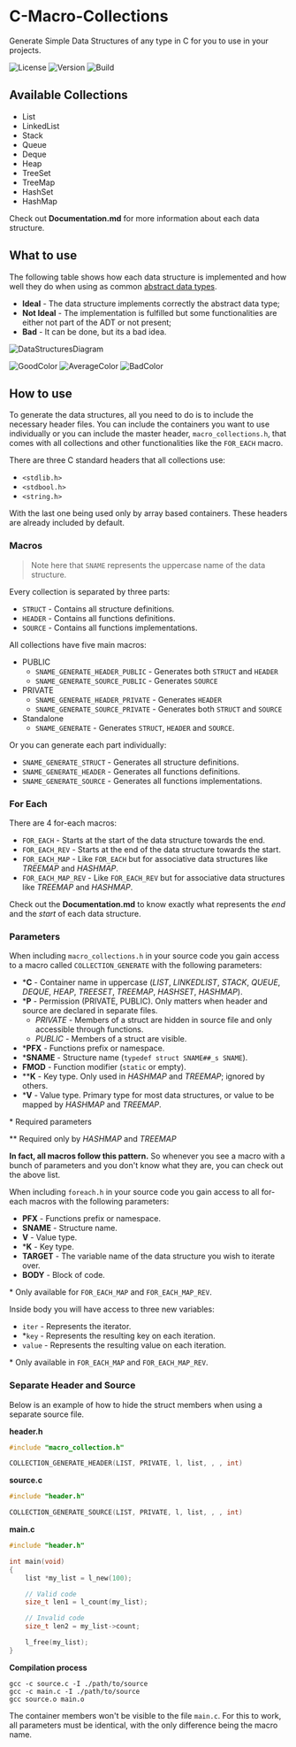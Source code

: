 # C-Macro-Collections

Generate Simple Data Structures of any type in C for you to use in your projects.

![License](https://img.shields.io/badge/License-MIT-blue.svg)
![Version](https://img.shields.io/badge/Version-v1.2.0-orange.svg)
![Build](https://travis-ci.org/LeoVen/C-Macro-Collections.svg?branch=master)

## Available Collections

* List
* LinkedList
* Stack
* Queue
* Deque
* Heap
* TreeSet
* TreeMap
* HashSet
* HashMap

Check out **Documentation.md** for more information about each data structure.

## What to use

The following table shows how each data structure is implemented and how well they do when using as common [abstract data types](https://en.wikipedia.org/wiki/Abstract_data_type).

* **Ideal** - The data structure implements correctly the abstract data type;
* **Not Ideal** - The implementation is fulfilled but some functionalities are either not part of the ADT or not present;
* **Bad** - It can be done, but its a bad idea.

![DataStructuresDiagram](https://i.imgur.com/hFqBSlC.png)

![GoodColor](https://img.shields.io/badge/Ideal_Implementation-%236abf69.svg)
![AverageColor](https://img.shields.io/badge/Not_Ideal_Implementation-%2363a4ff.svg)
![BadColor](https://img.shields.io/badge/Bad_Implementation-%23ff6659.svg)

## How to use

To generate the data structures, all you need to do is to include the necessary header files. You can include the containers you want to use individually or you can include the master header, `macro_collections.h`, that comes with all collections and other functionalities like the `FOR_EACH` macro.

There are three C standard headers that all collections use:

* `<stdlib.h>`
* `<stdbool.h>`
* `<string.h>`

With the last one being used only by array based containers. These headers are already included by default.

### Macros

> Note here that `SNAME` represents the uppercase name of the data structure.

Every collection is separated by three parts:

* `STRUCT` - Contains all structure definitions.
* `HEADER` - Contains all functions definitions.
* `SOURCE` - Contains all functions implementations.

All collections have five main macros:

* PUBLIC
    * `SNAME_GENERATE_HEADER_PUBLIC` - Generates both `STRUCT` and `HEADER`
    * `SNAME_GENERATE_SOURCE_PUBLIC` - Generates `SOURCE`
* PRIVATE
    * `SNAME_GENERATE_HEADER_PRIVATE` - Generates `HEADER`
    * `SNAME_GENERATE_SOURCE_PRIVATE` - Generates both `STRUCT` and `SOURCE`
* Standalone
    * `SNAME_GENERATE` - Generates `STRUCT`, `HEADER` and `SOURCE`.

Or you can generate each part individually:

* `SNAME_GENERATE_STRUCT` - Generates all structure definitions.
* `SNAME_GENERATE_HEADER` - Generates all functions definitions.
* `SNAME_GENERATE_SOURCE` - Generates all functions implementations.

### For Each

There are 4 for-each macros:

* `FOR_EACH` - Starts at the start of the data structure towards the end.
* `FOR_EACH_REV` - Starts at the end of the data structure towards the start.
* `FOR_EACH_MAP` - Like `FOR_EACH` but for associative data structures like *TREEMAP* and *HASHMAP*.
* `FOR_EACH_MAP_REV` - Like `FOR_EACH_REV` but for associative data structures like *TREEMAP* and *HASHMAP*.

Check out the **Documentation.md** to know exactly what represents the *end* and the *start* of each data structure.

### Parameters

When including `macro_collections.h` in your source code you gain access to a macro called `COLLECTION_GENERATE` with the following parameters:

* \*__C__ - Container name in uppercase (*LIST*, *LINKEDLIST*, *STACK*, *QUEUE*, *DEQUE*, *HEAP*, *TREESET*, *TREEMAP*, *HASHSET*, *HASHMAP*).
* \*__P__ - Permission (PRIVATE, PUBLIC). Only matters when header and source are declared in separate files.
	* *PRIVATE* - Members of a struct are hidden in source file and only accessible through functions.
	* *PUBLIC* - Members of a struct are visible.
* \*__PFX__ - Functions prefix or namespace.
* \*__SNAME__ - Structure name (`typedef struct SNAME##_s SNAME`).
* __FMOD__ - Function modifier (`static` or empty).
* \*\*__K__ - Key type. Only used in *HASHMAP* and *TREEMAP*; ignored by others.
* \*__V__ - Value type. Primary type for most data structures, or value to be mapped by *HASHMAP* and *TREEMAP*.

\* Required parameters

\*\* Required only by *HASHMAP* and *TREEMAP*

**In fact, all macros follow this pattern.** So whenever you see a macro with a bunch of parameters and you don't know what they are, you can check out the above list.

When including `foreach.h` in your source code you gain access to all for-each macros with the following parameters:

* __PFX__ - Functions prefix or namespace.
* __SNAME__ - Structure name.
* __V__ - Value type.
* \*__K__ - Key type.
* __TARGET__ - The variable name of the data structure you wish to iterate over.
* __BODY__ - Block of code.

\* Only available for `FOR_EACH_MAP` and `FOR_EACH_MAP_REV`.

Inside body you will have access to three new variables:

* `iter` - Represents the iterator.
* \*`key` - Represents the resulting key on each iteration.
* `value` - Represents the resulting value on each iteration.

\* Only available in `FOR_EACH_MAP` and `FOR_EACH_MAP_REV`.

### Separate Header and Source

Below is an example of how to hide the struct members when using a separate source file.

**header.h**

```c
#include "macro_collection.h"

COLLECTION_GENERATE_HEADER(LIST, PRIVATE, l, list, , , int)
```

**source.c**

```c
#include "header.h"

COLLECTION_GENERATE_SOURCE(LIST, PRIVATE, l, list, , , int)
```

**main.c**


```c
#include "header.h"

int main(void)
{
    list *my_list = l_new(100);

    // Valid code
    size_t len1 = l_count(my_list);

    // Invalid code
    size_t len2 = my_list->count;

    l_free(my_list);
}
```

**Compilation process**

```
gcc -c source.c -I ./path/to/source
gcc -c main.c -I ./path/to/source
gcc source.o main.o
```

The container members won't be visible to the file `main.c`. For this to work, all parameters must be identical, with the only difference being the macro name.
